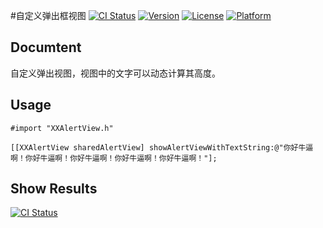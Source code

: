 

#自定义弹出框视图
[![CI Status](http://img.shields.io/travis/yaoqi/ViewFrame.svg?style=flat)](https://travis-ci.org/yaoqi/ViewFrame)
[![Version](https://img.shields.io/cocoapods/v/ViewFrame.svg?style=flat)](http://cocoapods.org/pods/ViewFrame)
[![License](https://img.shields.io/cocoapods/l/ViewFrame.svg?style=flat)](http://cocoapods.org/pods/ViewFrame)
[![Platform](https://img.shields.io/cocoapods/p/ViewFrame.svg?style=flat)](http://cocoapods.org/pods/ViewFrame)

##	 Documtent

自定义弹出视图，视图中的文字可以动态计算其高度。

## Usage

	#import "XXAlertView.h"
	
	[[XXAlertView sharedAlertView] showAlertViewWithTextString:@"你好牛逼啊！你好牛逼啊！你好牛逼啊！你好牛逼啊！你好牛逼啊！"];


## Show Results

[![CI Status](http://img.shields.io/travis/yaoqi/ViewFrame.svg?style=flat)](https://travis-ci.org/yaoqi/ViewFrame)
